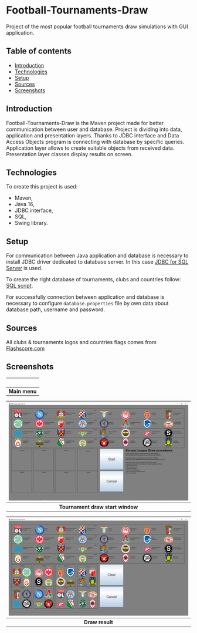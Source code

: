# Football-Tournaments-Draw
Project of the most popular football tournaments draw simulations with GUI application. 

## Table of contents
* [Introduction](#introduction)
* [Technologies](#technologies)
* [Setup](#setup)
* [Sources](#sources)
* [Screenshots](#screenshots)


## Introduction
Football-Tournaments-Draw is the Maven project made for better communication between user and database. Project is dividing into data, application and presentation layers. 
Thanks to JDBC interface and Data Access Objects program is connecting with database by specific queries. Application layer allows to create suitable
objects from received data. Presentation layer classes display results on screen.

## Technologies
To create this project is used:
* Maven,
* Java 16,
* JDBC interface,
* SQL,
* Swing library.

## Setup
For communication between Java application and database is necessary to install JDBC driver dedicated to database server. In this case [JDBC for SQL Server](https://docs.microsoft.com/en-us/sql/connect/jdbc/download-microsoft-jdbc-driver-for-sql-server?view=sql-server-ver15) is used.

To create the right database of tournaments, clubs and countries follow: [SQL script](https://github.com/DariuszRKozlowski/Football-Tournaments-Draw/blob/master/src/main/resources/sql-script/SQL-script.sql).

For successfully connection between application and database is necessary to configure `database.properties` file by own data about database path, username and password.

## Sources
All clubs & tournaments logos and countries flags comes from [Flashscore.com](https://www.flashscore.com/)

## Screenshots

| ![]() |
|:--:|
| <b>Main menu</b>|

| ![](https://github.com/DariuszRKozlowski/images/blob/main/x12.PNG) |
|:--:|
| <b>Tournament draw start window</b>|

| ![](https://github.com/DariuszRKozlowski/images/blob/main/x13.PNG) |
|:--:|
| <b>Draw result</b>|
